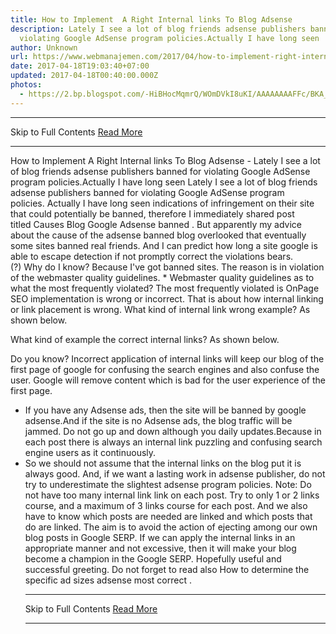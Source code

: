 ```yaml
---
title: How to Implement  A Right Internal links To Blog Adsense
description: Lately I see a lot of blog friends adsense publishers banned for
  violating Google AdSense program policies.Actually I have long seen
author: Unknown
url: https://www.webmanajemen.com/2017/04/how-to-implement-right-internal-links.html
date: 2017-04-18T19:03:40+07:00
updated: 2017-04-18T00:40:00.000Z
photos:
  - https://2.bp.blogspot.com/-HiBHocMqmrQ/WOmDVkI8uKI/AAAAAAAAFFc/BKA_t9kCVWowkvq-u4JHs5AKDaQF8v5LQCLcB/s320/Internal-linking-1.jpg
---
```


<hr/> Skip to Full Contents <a href="https://www.webmanajemen.com/2017/04/how-to-implement-right-internal-links.html" rel="follow" class="button" id="read-more">Read More</a> <hr/> How to Implement  A Right Internal links To Blog Adsense - Lately I see a lot of blog friends adsense publishers banned for violating Google AdSense program policies.Actually I have long seen Lately I see a lot of blog friends adsense publishers banned for violating Google AdSense program policies. Actually I have long seen indications of infringement on their site that could potentially be banned, therefore I immediately shared post titled Causes Blog Google Adsense banned .
But apparently my advice about the cause of the adsense banned blog overlooked that eventually some sites banned real friends. And I can predict how long a site google is able to escape detection if not promptly correct the violations bears.
(?) Why do I know?
Because I've got banned sites. The reason is in violation of the webmaster quality guidelines.
* Webmaster quality guidelines as to what the most frequently violated?
The most frequently violated is OnPage SEO implementation is wrong or incorrect. That is about how internal linking or link placement is wrong.
What kind of internal link wrong example?
As shown below.


What kind of example the correct internal links?
As shown below.


Do you know?
Incorrect application of internal links will keep our blog of the first page of google for confusing the search engines and also confuse the user. Google will remove content which is bad for the user experience of the first page.
* If you have any Adsense ads, then the site will be banned by google adsense.And if the site is no Adsense ads, the blog traffic will be jammed. Do not go up and down although you daily updates.Because in each post there is always an internal link puzzling and confusing search engine users as it continuously.
* So we should not assume that the internal links on the blog put it is always good. And, if we want a lasting work in adsense publisher, do not try to underestimate the slightest adsense program policies.
Note:
Do not have too many internal link link on each post. Try to only 1 or 2 links course, and a maximum of 3 links course for each post. And we also have to know which posts are needed are linked and which posts that do are linked. The aim is to avoid the action of ejecting among our own blog posts in Google SERP.
If we can apply the internal links in an appropriate manner and not excessive, then it will make your blog become a champion in the Google SERP.
Hopefully useful and successful greeting. Do not forget to read also How to determine the specific ad sizes adsense most correct . <hr/> Skip to Full Contents <a href="https://www.webmanajemen.com/2017/04/how-to-implement-right-internal-links.html" rel="follow" class="button" id="read-more">Read More</a> <hr/>